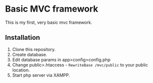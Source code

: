 # Basic MVC framework
This is my first, very basic mvc framework.

## Installation

1. Clone this repository.
2. Create database.
3. Edit database params in app>config>config.php
4. Change public>.htaccess - `RewriteBase /mvc/public` to your public location.
5. Start php server via XAMPP.
